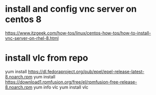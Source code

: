 # install and config vnc server on centos 8
https://www.itzgeek.com/how-tos/linux/centos-how-tos/how-to-install-vnc-server-on-rhel-8.html

# install vlc from repo

yum install https://dl.fedoraproject.org/pub/epel/epel-release-latest-8.noarch.rpm
yum install https://download1.rpmfusion.org/free/el/rpmfusion-free-release-8.noarch.rpm 
yum info vlc
yum install vlc
